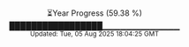 <p align="center">
⏳Year Progress (59.38 %)<br>
█████████████████▁▁▁▁▁▁▁▁▁▁▁▁▁ <br>
<sub>Updated: Tue, 05 Aug 2025 18:04:25 GMT</sub>
</p>

